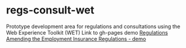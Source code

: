 # regs-consult-wet
Prototype development area for regulations and consultations using the Web Experience Toolkit (WET)
Link to gh-pages demo
[Regulations Amending the Employment Insurance Regulations - demo](http://canada-ca.github.io/regs-consult-wet/consultation/reg2-en.html)
